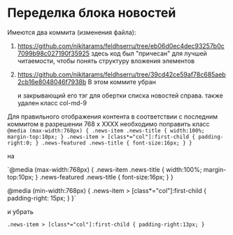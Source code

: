 # Переделка блока новостей

Имеются два коммита (изменения файла):
1. https://github.com/nikitarams/feldhserru/tree/eb06d0ec4dec93257b0c7099b98c027190f35925
здесь код был "причесан" для лучшей читаемости, чтобы понять структуру вложения элементов

2. https://github.com/nikitarams/feldhserru/tree/39cd42ce59af78c685aeb2cb16e8048046f7938b
В этом коммите убран <div class="row"> и закрывающий его тэг для обертки списка новостей справа.
также удален класс col-md-9 

Для правильного отображения контента в соответствии с последним коммитом в разрешении 768 x XXXX необходимо поправить класс
`@media (max-width:768px) {
	.news-item .news-title {
		width:100%;
		margin-top:10px;
	}
	.news-item > [class*="col"]:first-child {
		padding-right:0;
	}
	.news-featured .news-title {
		font-size:16px;
	}
}`

на 

`@media (max-width:768px) {
	.news-item .news-title {
		width:100%;
		margin-top:10px;
	}
	.news-featured .news-title {
		font-size:16px;
	}
}

@media (min-width:768px) {
	.news-item > [class*="col"]:first-child {
		padding-right: 15px;
	}
}`

и убрать 

`.news-item > [class*="col"]:first-child {
	padding-right:13px;
}`
